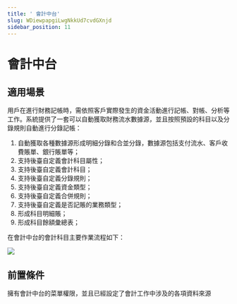```yaml
---
title: ' 會計中台'
slug: WDiewpapgiLwgNkkUd7cvdGXnjd
sidebar_position: 11
---
```



#  會計中台

## 適用場景

用戶在進行財務記帳時，需依照客戶實際發生的資金活動進行記帳、對帳、分析等工作。系統提供了一套可以自動獲取財務流水數據源，並且按照預設的科目以及分錄規則自動進行分錄記帳：

1. 自動獲取各種數據源形成明細分錄和合並分錄，數據源包括支付流水、客戶收費賬單、銀行賬單等；
2. 支持後臺自定義會計科目屬性；
3. 支持後臺自定義會計科目；
4. 支持後臺自定義分錄規則；
5. 支持後臺自定義資金類型；
6. 支持後臺自定義合併規則；
7. 支持後臺自定義是否記賬的業務類型；
8. 形成科目明細賬；
9. 形成科目餘額彙總表；

在會計中台的會計科目主要作業流程如下：

<img src="/assets/J23XbK9pPoJxpbx57NEczt2FneL.png" src-width="874" src-height="553" align="center"/>

## 前置條件

擁有會計中台的菜單權限，並且已經設定了會計工作中涉及的各項資料來源

